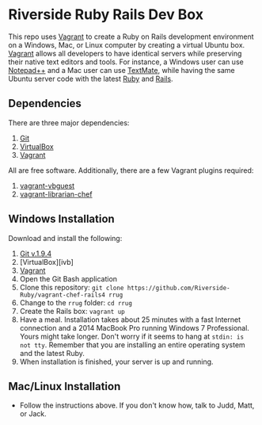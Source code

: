 # Riverside Ruby Rails Dev Box
This repo uses [Vagrant][vag] to create a Ruby on Rails development environment on a Windows, Mac, or Linux computer by creating a virtual Ubuntu box. [Vagrant][vag] allows all developers to have identical servers while preserving their native text editors and tools. For instance, a Windows user can use [Notepad++][npp] and a Mac user can use [TextMate][tm], while having the same Ubuntu server code with the latest [Ruby][rb] and [Rails][ror].

## Dependencies
There are three major dependencies:

1. [Git][git]
2. [VirtualBox][vb]
3. [Vagrant][vag]

All are free software. Additionally, there are a few Vagrant plugins required:

1. [vagrant-vbguest][vbg]
2. [vagrant-librarian-chef][vlc]

## Windows Installation
Download and install the following:
1. [Git v.1.9.4][wingit]
2. [VirtualBox][ivb]
3. [Vagrant][winvag]
4. Open the Git Bash application
5. Clone this repository: `git clone https://github.com/Riverside-Ruby/vagrant-chef-rails4 rrug`
6. Change to the `rrug` folder: `cd rrug`
7. Create the Rails box: `vagrant up`
8. Have a meal. Installation takes about 25 minutes with a fast Internet connection and a 2014 MacBook Pro running Windows 7 Professional. Yours might take longer. Don't worry if it seems to hang at `stdin: is not tty`. Remember that you are installing an entire operating system and the latest Ruby.
9. When installation is finished, your server is up and running.

## Mac/Linux Installation
- Follow the instructions above. If you don't know how, talk to Judd, Matt, or Jack.

[brew]: http://brew.sh/
[wingit]: http://git-scm.com/download/win
[winvag]: http://www.vagrantup.com/downloads.html
[git]: http://git-scm.com/
[vb]: https://www.virtualbox.org/
[vag]: http://www.vagrantup.com/
[vbg]: https://github.com/dotless-de/vagrant-vbguest
[vlc]: https://github.com/jimmycuadra/vagrant-librarian-chef
[npp]: http://notepad-plus-plus.org/
[tm]: http://macromates.com/
[rb]: https://www.ruby-lang.org/en/
[ror]: http://rubyonrails.org/
